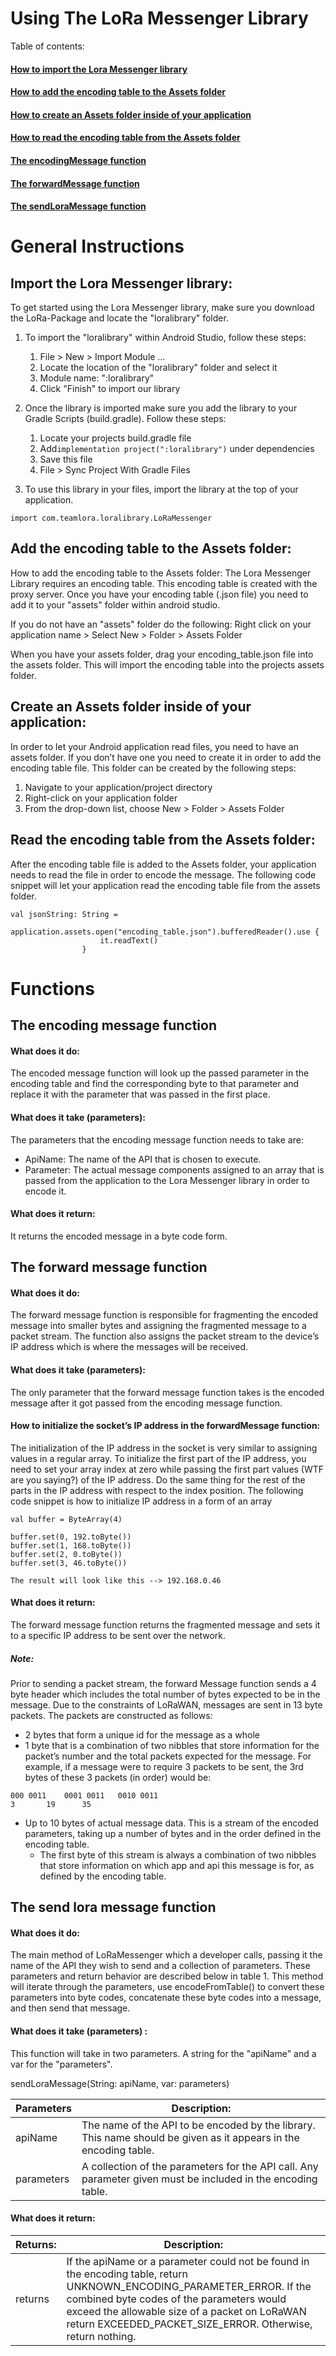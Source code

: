 # Using The LoRa Messenger Library


Table of contents:


#### [How to import the Lora Messenger library](#Import-the-Lora-Messenger-library) 

#### [How to add the encoding table to the Assets folder](#Add-the-encoding-table-to-the-Assets-folder)   

#### [How to create an Assets folder inside of your application](#Create-an-Assets-folder-inside-of-your-application)  

#### [How to read the encoding table from the Assets folder](#Read-the-encoding-table-from-the-Assets-folder)  

 
#### [The encodingMessage function](#The-encoding-message-function)  

#### [The forwardMessage function](#The-forward-message-function)  

#### [The sendLoraMessage function](#The-send-lora-message-function)  



# General Instructions

## Import the Lora Messenger library:
To get started using the Lora Messenger library, make sure you download the LoRa-Package and locate the "loralibrary" folder. 

1) To import the "loralibrary" within Android Studio, follow these steps:
	1) File > New > Import Module …
	2) Locate the location of the "loralibrary" folder and select it
	3) Module name: ":loralibrary"
	4) Click "Finish" to import our library

2) Once the library is imported make sure you add the library to your Gradle Scripts (build.gradle). Follow these steps:
	1) Locate your projects build.gradle file
	2) Add```implementation project(":loralibrary")``` under dependencies
	3) Save this file
	4) File > Sync Project With Gradle Files

3) To use this library in your files, import the library at the top of your application.
```
import com.teamlora.loralibrary.LoRaMessenger
```

## Add the encoding table to the Assets folder:
How to add the encoding table to the Assets folder: 
	The Lora Messenger Library requires an encoding table. This encoding table is created with the proxy server. Once you have your encoding table (.json file) you need to add it to your "assets" folder within android studio.

If you do not have an "assets" folder do the following:
Right click on your application name > Select New > Folder > Assets Folder


When you have your assets folder, drag your encoding_table.json file into the assets folder. This will import the encoding table into the projects assets folder.


## Create an Assets folder inside of your application:
In order to let your Android application read files, you need to have an assets folder. If you don’t have one you need to create it in order to add the encoding table file. This folder can be created by the following steps: 
1) Navigate to your application/project directory 
2) Right-click on your application folder 
3) From the drop-down list, choose New > Folder > Assets Folder

## Read the encoding table from the Assets folder:
After the encoding table file is added to the Assets folder, your application needs to read the file in order to encode the message. The following code snippet will let your application read the encoding table file from the assets folder.
```
val jsonString: String =
                application.assets.open("encoding_table.json").bufferedReader().use {
                    it.readText()
                }
```



# Functions

## The encoding message function 

#### What does it do: 
The encoded message function will look up the passed parameter in the encoding table and find the corresponding byte to that parameter and replace it with the parameter that was passed in the first place.

#### What does it take (parameters):
The parameters that the encoding message function needs to take are:
* ApiName: The name of the API that is chosen to execute.
* Parameter: The actual message components assigned to an array that is passed from the application to the Lora Messenger library in order to encode it.

#### What does it return:
It returns the encoded message in a byte code form.



## The forward message function 

#### What does it do: 
The forward message function is responsible for fragmenting the encoded message into smaller bytes and assigning the fragmented message to a packet stream. The function also assigns the packet stream to the device’s IP address which is where the messages will be received.

#### What does it take (parameters):
The only parameter that the forward message function takes is the encoded message after it got passed from the encoding message function.

#### How to initialize the socket’s IP address in the forwardMessage function:
The initialization of the IP address in the socket is very similar to assigning values in a regular array. To initialize the first part of the IP address, you need to set your array index at zero while passing the first part values (WTF are you saying?) of the IP address. Do the same thing for the rest of the parts in the IP address with respect to the index position. The following code snippet is how to initialize IP address in a form of an array 
```
val buffer = ByteArray(4)

buffer.set(0, 192.toByte())
buffer.set(1, 168.toByte())
buffer.set(2, 0.toByte())
buffer.set(3, 46.toByte())

The result will look like this --> 192.168.0.46
```

#### What does it return:
The forward message function returns the fragmented message and sets it to a specific IP address to be sent over the network.


##### Note: 
Prior to sending a packet stream, the forward Message function sends a 4 byte header which includes the total number of bytes expected to be in the message. Due to the constraints of LoRaWAN, messages are sent in 13 byte packets. The packets are constructed as follows:


* 2 bytes that form a unique id for the message as a whole
* 1 byte that is a combination of two nibbles that store information for the packet’s number and the total packets expected for the message. For example, if a message were to require 3 packets to be sent, the 3rd bytes of these 3 packets (in order) would be:
``` 
000 0011	0001 0011	0010 0011
3		19		35
```

* Up to 10 bytes of actual message data. This is a stream of the encoded parameters, taking up a number of bytes and in the order defined in the encoding table. 
  * The first byte of this stream is always a combination of two nibbles that store information on which app and api this message is for, as defined by the encoding table.

## The send lora message function

#### What does it do:
The main method of LoRaMessenger which a developer calls, passing it the name of the API they wish to send and a collection  of parameters. These parameters and return behavior are described below in table 1. This method will iterate through the parameters, use encodeFromTable() to convert these parameters into byte codes, concatenate these byte codes into a message, and then send that message.

#### What does it take (parameters) :
This function will take in two parameters. A string for the "apiName" and a var for the "parameters". 

sendLoraMessage(String: apiName, var: parameters)

Parameters | Description:
------------ | -------------
apiName | The name of the API to be encoded by the library. This name should be given as it appears in the encoding table.
parameters | A collection of the parameters for the API call. Any parameter given must be included in the encoding table.

#### What does it return:

Returns: | Description:
------------ | -------------
returns | If the apiName or a parameter could not be found in the encoding table, return UNKNOWN_ENCODING_PARAMETER_ERROR. If the combined byte codes of the parameters would exceed the allowable size of a packet on LoRaWAN return EXCEEDED_PACKET_SIZE_ERROR. Otherwise, return nothing.
